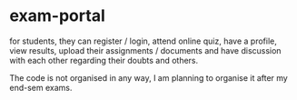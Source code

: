 # exam-portal
for students, they can register / login, attend online quiz, have a profile, view results, upload their assignments / documents and have discussion with each other regarding their doubts and others. 

The code is not organised in any way, I am planning to organise it after my end-sem exams.
